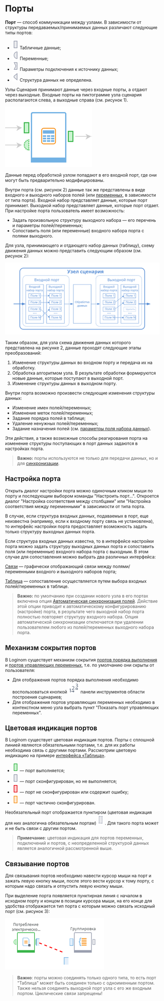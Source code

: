 # Порты

**Порт** — способ коммуникации между узлами. В зависимости от структуры передаваемых/принимаемых данных различают следующие типы портов:

* ![](../../media/app/icons/ports/input-table-inactive.svg) Табличные данные;
* ![](../../media/app/icons/ports/input-variable-inactive.svg) Переменные;
* ![](../../images/icons/ports/input_connection_inactive.svg) Параметры подключения к источнику данных;
* ![](../../media/app/icons/ports/input-model-inactive.svg) Структура данных не определена.

Узлы Сценария принимают данные через входные порты, а отдают через выходные. Входные порты на пиктограмме узла сценария располагаются слева, а выходные справа (см. рисунок 1).

![Узел сценария с двумя входными и одним выходным портом.](ports-1.png)

Данные перед обработкой узлом попадают в его входной порт, где они могут быть предварительно модифицированы.

Внутри порта (см. рисунок 2) данные так же представлены в виде входного и выходного наборов полей (или [переменных](../variables/README.md), в зависимости от типа порта). Входной набор представляет данные, которые порт принимает. Выходной набор представляет данные, которые порт отдает. При настройке порта пользователь имеет возможность:

* Задать произвольную структуру выходного набора — его перечень и параметры полей/переменных;
* Сопоставить поля (или переменные) входного набора порта с полями выходного.

Для узла, принимающего и отдающего набор данных (таблицу), схему движения данных можно представить следующим образом (см. рисунок 2):

![Схема движения данных для узла, принимающего и отдающего набор данных (таблицу).](ports-2.svg)

Таким образом, для узла схема движения данных которого представлена на рисунке 2, данные проходят следующие этапы преобразований:

1. Изменение структуры данных во входном порту и передача их на обработку.
1. Обработка алгоритмом узла. В результате обработки формируются новые данные, которые поступают в выходной порт.
1. Изменение структуры данных в выходном порту.

Внутри порта возможно произвести следующие изменения структуры данных:

* Изменение имен полей/переменных;
* Изменение меток полей/переменных;
* Задание порядка полей в таблице;
* Удаление ненужных полей/переменных;
* Задание назначения полей (см. [параметры поля набора данных](../../data/datasetfieldoptions.md)).

Эти действия, а также возможные способы реагирования порта на изменение структуры поступающих в порт данных задаются в настройках порта.

>**Важно:** порты используются не только для передачи данных, но и для [синхронизации](../ports/field-synchronization.md).

## Настройка порта

Открыть диалог настройки порта можно одиночным кликом мыши по порту и последующим выбором команды "Настроить порт…". Откроется диалог "Настройка соответствия между столбцами" или "Настройка соответствия между переменными" в зависимости от типа порта.

В случае, если структура входных данных, подаваемых в порт, еще неизвестна (например, если к входному порту связь не установлена), то интерфейс настройки порта предоставляет возможность задать только структуру выходных данных порта.

Если структура входных данных известна, то в интерфейсе настройки порта можно задать структуру выходных данных порта и сопоставить поля (или переменные) входного набора порта с выходным. В этом случае для сопоставления можно выбрать два различных интерфейса:

[Связи](../ports/interface-relations.md) — графически отображающий связи между полями/переменными входного и выходного наборов порта;

[Таблица](../ports/interface-table.md) — сопоставление осуществляется путем выбора входных полей/переменных в таблице.

>**Важно:** по умолчанию при создании нового узла в его портах включена опция [Автоматическая синхронизация полей](../ports/field-synchronization.md). Действие этой опции приводит к автоматическому конфигурированию (настройке) порта, в результате чего выходной набор порта полностью повторяет структуру входного набора. Опция автоматической синхронизации отключается при удалении пользователем любого из полей/переменных выходного набора порта.

## Механизм сокрытия портов

В Loginom существует механизм сокрытия [портов порядка выполнения](../ports/service-ports.md) и [портов управляющих переменных](../variables/control-variables.md), т.е. по умолчанию они скрыты от пользователя:

* Для отображения портов порядка выполнения необходимо воспользоваться кнопкой ![](../../media/app/icons/toolbar-18/toolbar-18-62.svg)
панели инструментов области построения сценариев;
* Для отображения портов управляющих переменных необходимо в контекстном меню узла выбрать пункт "Показать порт управляющих переменных".

## Цветовая индикация портов

В Loginom существует цветовая индикация портов. Порты с сплошной линией являются обязательными портами, т.е. для их работы необходима связь с другими портами. Рассмотрим цветовую индикацию на примере [интерфейса «Таблица»](./interface-table.md).

* ![](../../media/app/icons/ports/input-table-active.svg) — порт выполняется;
* ![](../../media/app/icons/ports/input-table-inactive.svg) — порт сконфигурирован, но не выполняется;
* ![](../../media/app/icons/ports/input-table-error.svg) — порт не сконфигурирован или содержит ошибку;
* ![](../../media/app/icons/ports/input-table-warning.svg) — порт частично сконфигурирован.

Необязательный порт отображается пунктиром (цветовая индикация для них аналогична обязательным портам)
![](../../media/app/icons/ports/optiona-output-table-inactive.svg)
. Для такого порта может и не быть связи с другим портом.

>**Примечание**: цветовая индикация для портов переменных, подключений и портов, с неопределенной структурой данных является аналогичной рассмотренной выше.

## Связывание портов

Для связывания портов необходимо навести курсор мыши на порт и зажать левую кнопку мыши, после этого вести курсор к тому порту, с которым надо связать и отпустить левую кнопку мыши.

При выделение порта появляется пунктирная линия с началом в исходном порту и концом в позиции курсора мыши, на его конце для удобства отображается тип порта с которым можно связать исходный порт (см. рисунок 3):

![Соединение портов.](ports-3.png)

>**Важно**: порты можно соединять только одного типа, то есть порт "Таблица" может быть соединен только с одноименным портом. Также нельзя соединять выходной порт узла с его же входным портом. Циклические связи запрещены!